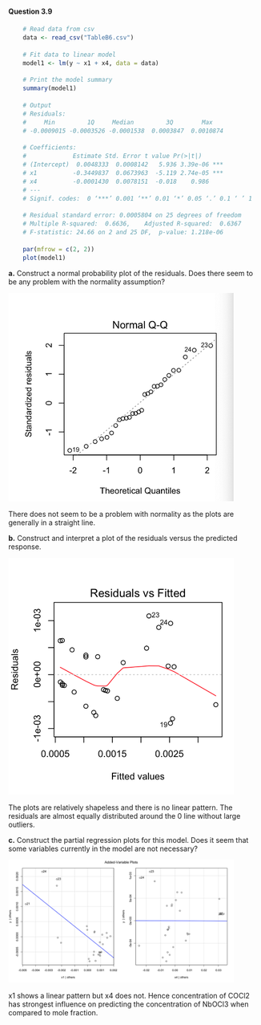 #### Question 3.9

```R
    # Read data from csv
    data <- read_csv("TableB6.csv")

    # Fit data to linear model
    model1 <- lm(y ~ x1 + x4, data = data)

    # Print the model summary
    summary(model1)

    # Output
    # Residuals:
    #     Min         1Q     Median         3Q        Max 
    # -0.0009015 -0.0003526 -0.0001538  0.0003847  0.0010874 

    # Coefficients:
    #             Estimate Std. Error t value Pr(>|t|)    
    # (Intercept)  0.0048333  0.0008142   5.936 3.39e-06 ***
    # x1          -0.3449837  0.0673963  -5.119 2.74e-05 ***
    # x4          -0.0001430  0.0078151  -0.018    0.986    
    # ---
    # Signif. codes:  0 ‘***’ 0.001 ‘**’ 0.01 ‘*’ 0.05 ‘.’ 0.1 ‘ ’ 1

    # Residual standard error: 0.0005804 on 25 degrees of freedom
    # Multiple R-squared:  0.6636,    Adjusted R-squared:  0.6367 
    # F-statistic: 24.66 on 2 and 25 DF,  p-value: 1.218e-06

    par(mfrow = c(2, 2))
    plot(model1)

```

**a.** Construct a normal probability plot of the residuals. Does there seem to be any problem with the normality assumption? 

<p align="left">
  <img src="./Q4_15_qq.png" width="450" title="hover text">
</p>

There does not seem to be a problem with normality as the plots are generally in a straight line.

**b.** Construct and interpret a plot of the residuals versus the predicted response. 


<p align="left">
  <img src="./Q4_15_resvsfit.png" width="450" title="hover text">
</p>

The plots are relatively shapeless and there is no linear pattern. The residuals are almost equally distributed around the 0 line without large outliers.


**c.**  Construct the partial regression plots for this model. Does it seem that some variables currently in the model are not necessary? 

<p align="left">
  <img src="./Q4_15_avplot.png" width="450" title="hover text">
</p>

x1 shows a linear pattern but x4 does not. Hence concentration of COCl2 has strongest influence on predicting the concentration of NbOCl3 when compared to mole fraction.